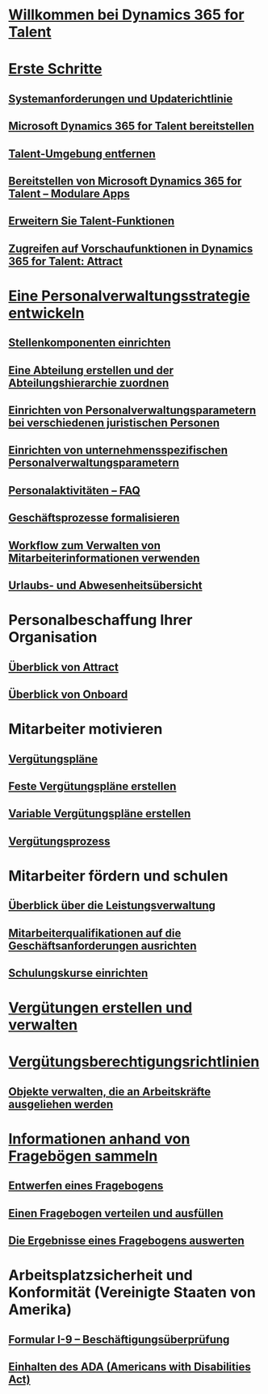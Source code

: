 # [Willkommen bei Dynamics 365 for Talent](index.md)

# [Erste Schritte](talent-get-started.md)
## [Systemanforderungen und Updaterichtlinie](talent-versions-update-policy.md)
## [Microsoft Dynamics 365 for Talent bereitstellen](provisioning-talent.md)
## [Talent-Umgebung entfernen](remove-talent-environment.md)
## [Bereitstellen von Microsoft Dynamics 365 for Talent – Modulare Apps](modular-app-tech-faq.md)
## [Erweitern Sie Talent-Funktionen](extend-talent-functionality.md)
## [Zugreifen auf Vorschaufunktionen in Dynamics 365 for Talent: Attract](access-preview-feature.md)

# [Eine Personalverwaltungsstrategie entwickeln](departments-jobs-positions.md)
## [Stellenkomponenten einrichten](create-job.md)
## [Eine Abteilung erstellen und der Abteilungshierarchie zuordnen](create-department-add-department-hierarchy.md)
## [Einrichten von Personalverwaltungsparametern bei verschiedenen juristischen Personen](set-up-hr-parameters-across-legal-entities.md)
## [Einrichten von unternehmensspezifischen Personalverwaltungsparametern](set-up-company-specific-hr-parameters.md)
## [Personalaktivitäten – FAQ](personnel-actions-faq.md)
## [Geschäftsprozesse formalisieren](formalize-business-processes.md)
## [Workflow zum Verwalten von Mitarbeiterinformationen verwenden](workflow-manage-employee-information.md)
## [Urlaubs- und Abwesenheitsübersicht](leave-absence-overview.md)

# Personalbeschaffung Ihrer Organisation
## [Überblick von Attract](attract-overview.md) 
## [Überblick von Onboard](create-onboarding-experience.md)

# Mitarbeiter motivieren
## [Vergütungspläne](compensation-plans.md)
## [Feste Vergütungspläne erstellen](create-fixed-compensation-plans.md)
## [Variable Vergütungspläne erstellen](create-variable-compensation-plans.md)
## [Vergütungsprozess](process-compensation.md)

# Mitarbeiter fördern und schulen
## [Überblick über die Leistungsverwaltung](performance-management-overview.md)
## [Mitarbeiterqualifikationen auf die Geschäftsanforderungen ausrichten](skills.md)
## [Schulungskurse einrichten](courses.md)

# [Vergütungen erstellen und verwalten](manage-benefit-program.md)
# [Vergütungsberechtigungsrichtlinien](benefit-eligibility-policies.md)
## [Objekte verwalten, die an Arbeitskräfte ausgeliehen werden](loan-items.md)

# [Informationen anhand von Fragebögen sammeln](questionnaires.md)
## [Entwerfen eines Fragebogens](design-questionnaires.md)
## [Einen Fragebogen verteilen und ausfüllen](distribute-questionnaires.md)
## [Die Ergebnisse eines Fragebogens auswerten](evaluate-questionnaire-results.md)

# Arbeitsplatzsicherheit und Konformität (Vereinigte Staaten von Amerika)
## [Formular I-9 – Beschäftigungsüberprüfung](../fin-and-ops/hr/localizations/noam-usa-form-i-9-verification.md?toc=/talent/toc.json)
## [Einhalten des ADA (Americans with Disabilities Act)](../fin-and-ops/hr/localizations/noam-usa-comply-ada.md?toc=/talent/toc.json)
